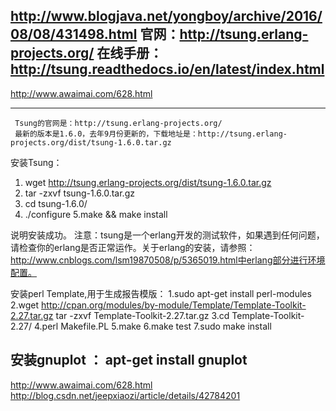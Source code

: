 http://www.blogjava.net/yongboy/archive/2016/08/08/431498.html
官网：http://tsung.erlang-projects.org/
在线手册：http://tsung.readthedocs.io/en/latest/index.html
--------------------------------------------------------------
http://www.awaimai.com/628.html

--------------------------------------------------------------
     Tsung的官网是：http://tsung.erlang-projects.org/ 
     最新的版本是1.6.0，去年9月份更新的，下载地址是：http://tsung.erlang-projects.org/dist/tsung-1.6.0.tar.gz
    
安装Tsung：
1. wget http://tsung.erlang-projects.org/dist/tsung-1.6.0.tar.gz
2. tar -zxvf tsung-1.6.0.tar.gz 
3. cd tsung-1.6.0/
4. ./configure
5.make && make install

 说明安装成功。
注意：tsung是一个erlang开发的测试软件，如果遇到任何问题，请检查你的erlang是否正常运作。关于erlang的安装，请参照：http://www.cnblogs.com/lsm19870508/p/5365019.html中erlang部分进行环境配置。

安装perl Template,用于生成报告模版：
1.sudo apt-get install perl-modules
2.wget http://cpan.org/modules/by-module/Template/Template-Toolkit-2.27.tar.gz
	tar -zxvf Template-Toolkit-2.27.tar.gz
3.cd Template-Toolkit-2.27/
4.perl Makefile.PL
5.make
6.make test
7.sudo make install   
  
安装gnuplot ：
apt-get install gnuplot 
--------------------------------------------------------------
http://www.awaimai.com/628.html
http://blog.csdn.net/jeepxiaozi/article/details/42784201
